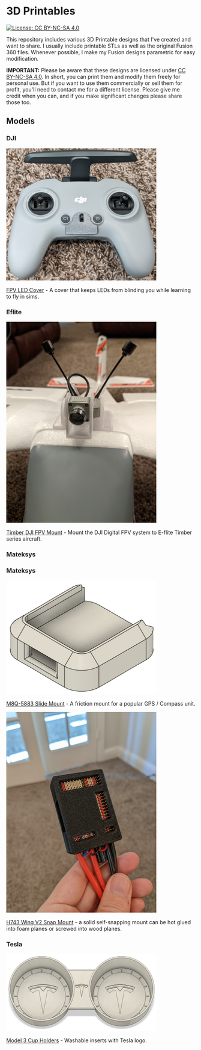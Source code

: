 # 3D Printables
[![License: CC BY-NC-SA 4.0](https://img.shields.io/badge/License-CC%20BY--NC--SA%204.0-lightgrey.svg)](https://creativecommons.org/licenses/by-nc-sa/4.0/)

This repository includes various 3D Printable designs that I've created and want to share. I usually include printable STLs as well as the original Fusion 360 files. Whenever possible, I make my Fusion designs parametric for easy modification.

**IMPORTANT:** Please be aware that these designs are licensed under [CC BY-NC-SA 4.0](https://creativecommons.org/licenses/by-nc-sa/4.0/). In short, you can print them and modify them freely for personal use. But if you want to use them commercially or sell them for profit, you'll need to contact me for a different license. Please give me credit when you can, and if you make significant changes please share those too.

## Models

### DJI

[<img src="DJI/FPV/LEDCover/Media/Cover.jpg" width=400>](DJI/FPV/LEDCover)

[FPV LED Cover](DJI/FPV/LEDCover) - A cover that keeps LEDs from blinding you while learning to fly in sims.

### Eflite

[<img src="Eflite/Timber/DJIFPV/Media/Mounted01.jpg" width=400>](Eflite/Timber/DJIFPV)

[Timber DJI FPV Mount](Eflite/Timber/DJIFPV) - Mount the DJI Digital FPV system to E-flite Timber series aircraft.

### Mateksys

### Mateksys

[<img src="Mateksys/M8Q5883/SlideMount/Media/DesignProfile.png" width=400>](Mateksys/M8Q5883/SlideMount)

[M8Q-5883 Slide Mount](Mateksys/M8Q5883/SlideMount) - A friction mount for a popular GPS / Compass unit.


[<img src="Mateksys/H743V2/SnapMount/Media/Printed01.jpg" width=400>](Mateksys/H743V2/SnapMount)

[H743 Wing V2 Snap Mount](Mateksys/H743V2/SnapMount) - a solid self-snapping mount can be hot glued into foam planes or screwed into wood planes.

### Tesla

[<img src="Tesla/Model3/CupHolders/Media/Thumb.png" width=400>](Tesla/Model3/CupHolders)

[Model 3 Cup Holders](Tesla/Model3/CupHolders) - Washable inserts with Tesla logo.